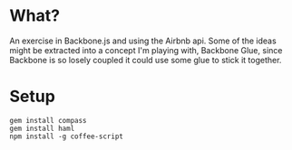 # What?
An exercise in Backbone.js and using the Airbnb api. Some of the ideas might be extracted into a concept I'm playing with, Backbone Glue, since Backbone is so losely coupled it could use some glue to stick it together.
# Setup
```
gem install compass
gem install haml
npm install -g coffee-script
```
